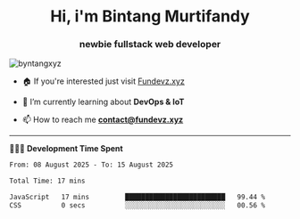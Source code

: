 <h1 align="center">Hi, i'm Bintang Murtifandy</h1>
<h3 align="center">newbie fullstack web developer</h3>

<p align="left"> <img src="https://komarev.com/ghpvc/?username=byntangxyz&label=Profile%20views&color=0e75b6&style=flat" alt="byntangxyz" /> </p>

- 🏠 If you're interested just visit [Fundevz.xyz](https://fundevz.xyz)

- 🌱 I’m currently learning about **DevOps & IoT**

- 📫 How to reach me **[contact@fundevz.xyz](mailto:contact@fundevz.xyz)**

<hr />

👩🏿‍💻 **Development Time Spent**

<p><!--START_SECTION:waka-->

```txt
From: 08 August 2025 - To: 15 August 2025

Total Time: 17 mins

JavaScript   17 mins         █████████████████████████   99.44 %
CSS          0 secs          ░░░░░░░░░░░░░░░░░░░░░░░░░   00.56 %
```

<!--END_SECTION:waka--></p>
